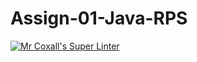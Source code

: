 # Assign-01-Java-RPS
[![Mr Coxall's Super Linter](https://github.com/ICS4UALEXDM/Assign-01-Java-RPS/actions/workflows/main.yml/badge.svg)](https://github.com/ICS4UALEXDM/Assign-01-Java-RPS/actions/workflows/main.yml)
